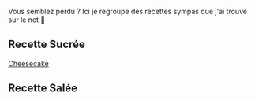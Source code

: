 Vous semblez perdu ? 
Ici je regroupe des recettes sympas que j'ai trouvé sur le net 🍰


## Recette Sucrée
[Cheesecake](sucree/cheesecake.md) 



## Recette Salée
